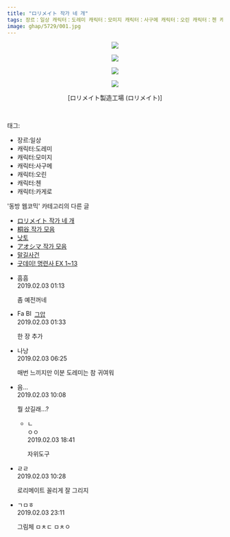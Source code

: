 ```yaml
---
title: "ロリメイト 작가 네 개"
tags: 장르：일상 캐릭터：도레미 캐릭터：모미지 캐릭터：사구메 캐릭터：오린 캐릭터：첸 캐릭터：카게로 ロリメイト製造工場 ロリメイト 동방_웹코믹
image: ghap/5729/001.jpg
---
```

<div class="article">
<p style="text-align: center; clear: none; float: none;"><img src="{{ site.nasurl }}/ghap/5729/001.jpg"/></p>
<p style="text-align: center; clear: none; float: none;"><img src="{{ site.nasurl }}/ghap/5729/002.jpg"/></p>
<p style="text-align: center; clear: none; float: none;"><img src="{{ site.nasurl }}/ghap/5729/003.jpg"/></p>
<p style="text-align: center; clear: none; float: none;"><img src="{{ site.nasurl }}/ghap/5729/004.jpg"/></p>
<p style="text-align: center; clear: none; float: none;">[ロリメイト製造工場 (ロリメイト)]</p>
<p><br/></p>
</div><div class="tagTrail">
<p>태그: </p>
<ul>
<li>장르:일상</li>
<li>캐릭터:도레미</li>
<li>캐릭터:모미지</li>
<li>캐릭터:사구메</li>
<li>캐릭터:오린</li>
<li>캐릭터:첸</li>
<li>캐릭터:카게로</li>
</ul>
</div><div class="another">
<p>'동방 웹코믹' 카테고리의 다른 글</p>
<ul>
<li><a href="/2019-02-03-ghap_5729">ロリメイト 작가 네 개</a></li>
<li><a href="/2019-01-29-ghap_5673">桐谷 작가 모음</a></li>
<li><a href="/2019-01-23-ghap_5648">낫토</a></li>
<li><a href="/2019-01-23-ghap_5647">アオシマ 작가 모음</a></li>
<li><a href="/2019-01-20-ghap_5635">말길사건</a></li>
<li><a href="/2019-01-18-ghap_5626">굿데이! 명련사 EX 1~13</a></li>
</ul>
</div><div class="comment">
<ul>
<li class="cb_thumb_off" id="comment15427544">
<div class="cb_comment_area">
<div class="cb_info_area">
<div class="cb_section">
<span class="cb_nick_name">흠흠</span>
</div>
<div class="cb_section">
<span class="cb_date">2019.02.03 01:13 </span>
</div>
</div>
<div class="cb_dsc_comment">
<p class="cb_dsc">
											좀 예전꺼네
										</p>
</div>
</div></li>
<li class="cb_thumb_off" id="comment15427561">
<div class="cb_comment_area">
<div class="cb_info_area">
<div class="cb_section">
<span class="cb_nick_name"><img alt="Favicon of https://ghaptouhou.tistory.com" height="16" onerror="this.onerror=null;this.parentNode.removeChild(this)" src="https://ghaptouhou.tistory.com/favicon.ico" width="16"/> <img alt="BlogIcon" height="16" onerror="this.parentNode.removeChild(this)" src="https://ghaptouhou.tistory.com/index.gif" width="16"/> <a href="https://ghaptouhou.tistory.com" onclick="return openLinkInNewWindow(this)"> 그압</a><span class="tistoryProfileLayerTrigger" onclick='TistoryProfile.show(event, this, {"title":"\uc800\uae30 \uc774\uac70 \ub098\uc911\uc5d0 \uc218\uc815 \uac00\ub2a5\ud558\ub098\uc694","url":"https:\/\/ghap.tistory.com","nickname":"\uadf8\uc555","items":[]}); return false;'></span></span>
</div>
<div class="cb_section">
<span class="cb_date">2019.02.03 01:33 </span>
</div>
</div>
<div class="cb_dsc_comment">
<p class="cb_dsc">
											한 장 추가
										</p>
</div>
</div></li>
<li class="cb_thumb_off" id="comment15427654">
<div class="cb_comment_area">
<div class="cb_info_area">
<div class="cb_section">
<span class="cb_nick_name">나낭</span>
</div>
<div class="cb_section">
<span class="cb_date">2019.02.03 06:25 </span>
</div>
</div>
<div class="cb_dsc_comment">
<p class="cb_dsc">
											매번 느끼지만 이분 도레미는 참 귀여워
										</p>
</div>
</div></li>
<li class="cb_thumb_off" id="comment15427711">
<div class="cb_comment_area">
<div class="cb_info_area">
<div class="cb_section">
<span class="cb_nick_name">음...</span>
</div>
<div class="cb_section">
<span class="cb_date">2019.02.03 10:08 </span>
</div>
</div>
<div class="cb_dsc_comment">
<p class="cb_dsc">
											뭘 샀길래...?
										</p>
</div>
<ul>
<li class="cb_thumb_off" id="comment15427984">
<span class="cb_bu_subnode">ㄴ</span>
<div class="cb_comment_area">
<div class="cb_info_area">
<div class="cb_section">
<span class="cb_nick_name">ㅇㅇ</span>
</div>
<div class="cb_section">
<span class="cb_date">2019.02.03 18:41 </span>
</div>
</div>
<div class="cb_dsc_comment">
<p class="cb_dsc">
																자위도구
															</p>
</div>
</div>
</li>
</ul>
</div></li>
<li class="cb_thumb_off" id="comment15427732">
<div class="cb_comment_area">
<div class="cb_info_area">
<div class="cb_section">
<span class="cb_nick_name">ㄹㄹ</span>
</div>
<div class="cb_section">
<span class="cb_date">2019.02.03 10:28 </span>
</div>
</div>
<div class="cb_dsc_comment">
<p class="cb_dsc">
											로리메이트 꼴리게 잘 그리지
										</p>
</div>
</div></li>
<li class="cb_thumb_off" id="comment15428118">
<div class="cb_comment_area">
<div class="cb_info_area">
<div class="cb_section">
<span class="cb_nick_name">ㄱㅁㅎ</span>
</div>
<div class="cb_section">
<span class="cb_date">2019.02.03 23:11 </span>
</div>
</div>
<div class="cb_dsc_comment">
<p class="cb_dsc">
											그림체 ㅁㅊㄷ ㅁㅊㅇ
										</p>
</div>
</div></li>
</ul>
</div>